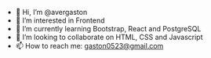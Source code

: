 - 👋 Hi, I’m @avergaston
- 👀 I’m interested in Frontend
- 🌱 I’m currently learning Bootstrap, React and PostgreSQL
- 💞️ I’m looking to collaborate on HTML, CSS and Javascript
- 📫 How to reach me: gaston0523@gmail.com

<!---
avergaston/avergaston is a ✨ special ✨ repository because its `README.md` (this file) appears on your GitHub profile.
You can click the Preview link to take a look at your changes.
--->
